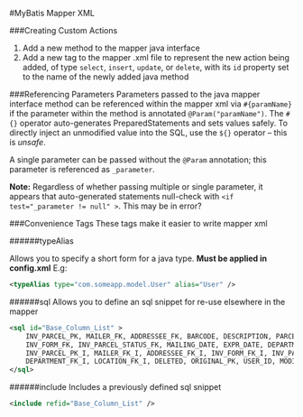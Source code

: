 #MyBatis Mapper XML

###Creating Custom Actions
1. Add a new method to the mapper java interface
2. Add a new tag to the mapper .xml file to represent the new action being added, of type `select`, `insert`, `update`, or `delete`, with its `id` property set to the name of the newly added java method

###Referencing Parameters
Parameters passed to the java mapper interface method can be referenced within the mapper xml via `#{paramName}` if the parameter within the method is annotated `@Param("paramName")`. The `#{}` operator auto-generates PreparedStatements and sets values safely. To directly inject an unmodified value into the SQL, use the `${}` operator &ndash; this is *unsafe*.

A single parameter can be passed without the `@Param` annotation; this parameter is referenced as `_parameter`.

**Note:** Regardless of whether passing multiple or single parameter, it appears that auto-generated statements null-check with `<if test="_parameter != null" >`. This may be in error?

###Convenience Tags
These tags make it easier to write mapper xml

######typeAlias

Allows you to specify a short form for a java type. **Must be applied in config.xml** E.g:
```xml
<typeAlias type="com.someapp.model.User" alias="User" />
```

######sql
Allows you to define an sql snippet for re-use elsewhere in the mapper
```xml
<sql id="Base_Column_List" >
    INV_PARCEL_PK, MAILER_FK, ADDRESSEE_FK, BARCODE, DESCRIPTION, PARCEL_SEQ, PARCEL_LABEL, 
    INV_FORM_FK, INV_PARCEL_STATUS_FK, MAILING_DATE, EXPR_DATE, DEPARTMENT_FK, LOCATION_FK, 
    INV_PARCEL_PK_I, MAILER_FK_I, ADDRESSEE_FK_I, INV_FORM_FK_I, INV_PARCEL_STATUS_FK_I, 
    DEPARTMENT_FK_I, LOCATION_FK_I, DELETED, ORIGINAL_PK, USER_ID, MODIFIED, ENTRY_DATE
</sql>
```

######include
Includes a previously defined sql snippet
```xml
<include refid="Base_Column_List" />
```

